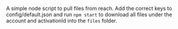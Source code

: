 A simple node script to pull files from reach. Add the correct keys to config/default.json and run `npm start` to download all files under the account and activationId into the `files` folder.